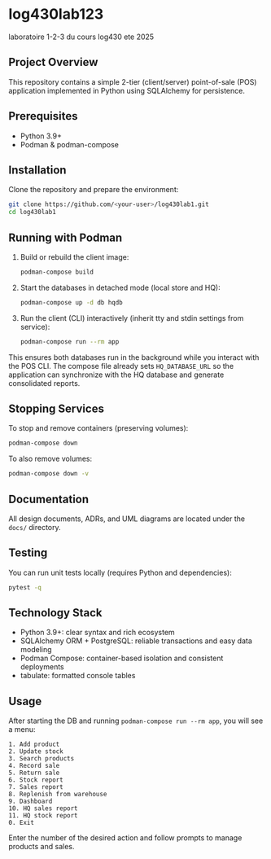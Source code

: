 <!-- filepath: /home/log430/log430lab1/README.md -->

# log430lab123

laboratoire 1-2-3 du cours log430 ete 2025

## Project Overview

This repository contains a simple 2-tier (client/server) point-of-sale (POS) application implemented in Python using SQLAlchemy for persistence.

## Prerequisites

- Python 3.9+
- Podman & podman-compose

## Installation

Clone the repository and prepare the environment:

```bash
git clone https://github.com/<your-user>/log430lab1.git
cd log430lab1
```

## Running with Podman

1. Build or rebuild the client image:

   ```bash
   podman-compose build
   ```

2. Start the databases in detached mode (local store and HQ):

   ```bash
   podman-compose up -d db hqdb
   ```

3. Run the client (CLI) interactively (inherit tty and stdin settings from service):

   ```bash
   podman-compose run --rm app
   ```

This ensures both databases run in the background while you interact with the POS CLI.
The compose file already sets `HQ_DATABASE_URL` so the application can
synchronize with the HQ database and generate consolidated reports.

## Stopping Services

To stop and remove containers (preserving volumes):

```bash
podman-compose down
```

To also remove volumes:

```bash
podman-compose down -v
```

## Documentation

All design documents, ADRs, and UML diagrams are located under the `docs/` directory.

## Testing

You can run unit tests locally (requires Python and dependencies):

```bash
pytest -q
```

## Technology Stack

- Python 3.9+: clear syntax and rich ecosystem
- SQLAlchemy ORM + PostgreSQL: reliable transactions and easy data modeling
- Podman Compose: container-based isolation and consistent deployments
- tabulate: formatted console tables

## Usage

After starting the DB and running `podman-compose run --rm app`, you will see a menu:

```text
1. Add product
2. Update stock
3. Search products
4. Record sale
5. Return sale
6. Stock report
7. Sales report
8. Replenish from warehouse
9. Dashboard
10. HQ sales report
11. HQ stock report
0. Exit
```

Enter the number of the desired action and follow prompts to manage products and sales.
